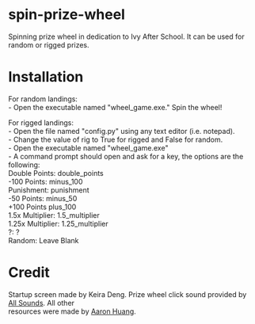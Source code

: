 # spin-prize-wheel
 Spinning prize wheel in dedication to Ivy After School. It can be used for  
 random or rigged prizes.

# Installation
For random landings:  
	- Open the executable named "wheel_game.exe." Spin the wheel!  
	
For rigged landings:  
	- Open the file named "config.py" using any text editor (i.e. notepad).  
	- Change the value of rig to True for rigged and False for random.  
	- Open the executable named "wheel_game.exe"  
	- A command prompt should open and ask for a key, the options are the  
	following:  
    Double Points: double_points  
    -100 Points: minus_100  
    Punishment: punishment  
    -50 Points: minus_50  
    +100 Points plus_100  
    1.5x Multiplier: 1.5_multiplier  
    1.25x Multiplier: 1.25_multiplier  
    ?: ?  
    Random: Leave Blank  

# Credit
Startup screen made by Keira Deng. Prize wheel click sound provided by  
[All Sounds](https://www.youtube.com/watch?v=FvGBTtaV-6U). All other  
resources were made by [Aaron Huang](https://aaron8222.github.io/).  